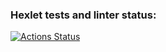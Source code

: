 ### Hexlet tests and linter status:
[![Actions Status](https://github.com/DGotovskiy/java-project-lvl1/workflows/hexlet-check/badge.svg)](https://github.com/DGotovskiy/java-project-lvl1/actions)